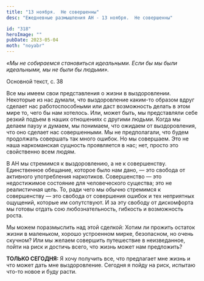 ```yaml
---
title: "13 ноября.  Не совершенны"
desc: "Ежедневные размышления АН - 13 ноября.  Не совершенны"

id: "318"
heroImage: ""
pubDate: 2023-05-04
moth: "noyabr"
---
```


_«Мы не собираемся становиться идеальными. Если бы мы были идеальными, мы не
были бы людьми»._

Основной текст, с. 38

Все мы имеем свои представления о жизни в выздоровлении. Некоторые из нас
думали, что выздоровление каким-то образом вдруг сделает нас работоспособными
или даст возможность делать в этом мире то, чего бы нам хотелось. Или, может
быть, мы представляли себе резкий подъем в наших отношениях с другими людьми.
Когда мы делаем паузу и думаем, мы понимаем, что ожидаем от выздоровления, что
оно сделает нас совершенными. Мы не предполагали, что будем продолжать
совершать так много ошибок. Но мы совершаем. Это не наша наркоманская сущность
проявляется в нас; нет, просто это свойственно всем людям.

В АН мы стремимся к выздоровлению, а не к совершенству. Единственное обещание,
которое было нам дано, — это свобода от активного употребления наркотиков.
Совершенство — это недостижимое состояние для человеческого существа; это не
реалистичная цель. То, ради чего мы обычно стремимся к совершенству — это
свобода от совершения ошибок и тех неприятных ощущений, которые им
сопутствуют. И за эту свободу от дискомфорта мы готовы отдать сою
любознательность, гибкость и возможность роста.

Мы можем поразмыслить над этой сделкой: Хотим ли прожить остаток жизни в
маленьком, хорошо устроенном мирке, безопасном, но очень скучном? Или мы
желаем совершить путешествие в неизведанное, пойти на риск и достичь всего,
что жизнь может нам предложить?

**ТОЛЬКО СЕГОДНЯ:** Я хочу получить все, что предлагает мне жизнь и что может
дать мне выздоровление. Сегодня я пойду на риск, испытаю что-то новое и буду
расти.
